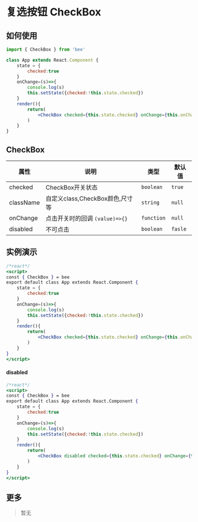 # 复选按钮 CheckBox

## 如何使用


```jsx
import { CheckBox } from 'bee'

class App extends React.Component {
    state = {
        checked:true
    }
    onChange=(s)=>{
        console.log(s)
        this.setState({checked:!this.state.checked})
    }
    render(){
        return(
            <CheckBox checked={this.state.checked} onChange={this.onChange}/>
        )
    }
}

```
## CheckBox


|   属性   |                       说明                       |  类型   |   默认值    |
| -------- | ------------------------------------------------ | ------- | ----------- |
|  checked  | CheckBox开关状态                                 | `boolean`  | ``true`` |
|  className  | 自定义class,CheckBox颜色,尺寸等                  | `string`  | ``null`` |
|  onChange  | 点击开关时的回调 `(value)=>{}`                 | `function`  | ``null`` |
|  disabled  | 不可点击                                      | `boolean`  | ``fasle`` |




## 实例演示


```jsx
/*react*/
<script>
const { CheckBox } = bee
export default class App extends React.Component {
    state = {
        checked:true
    }
    onChange=(s)=>{
        console.log(s)
        this.setState({checked:!this.state.checked})
    }
    render(){
        return(
            <CheckBox checked={this.state.checked} onChange={this.onChange}/>
        )
    }
}
</script>
```
#### disabled
```jsx
/*react*/
<script>
const { CheckBox } = bee
export default class App extends React.Component {
    state = {
        checked:true
    }
    onChange=(s)=>{
        console.log(s)
        this.setState({checked:!this.state.checked})
    }
    render(){
        return(
            <CheckBox disabled checked={this.state.checked} onChange={this.onChange}/>
        )
    }
}
</script>
```

## 更多
> 暂无

